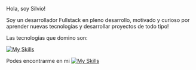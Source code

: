 Hola, soy Silvio!

Soy un desarrollador Fullstack en pleno desarrollo, motivado y curioso por aprender nuevas tecnologías y desarrollar proyectos de todo tipo!

Las tecnologías que domino son:

[![My Skills](https://skillicons.dev/icons?i=js,html,css,bootstrap,mysql,php,laravel,jquery)](https://skillicons.dev)

Podes encontrarme en mi [![My Skills](https://skillicons.dev/icons?i=linkedin)](https://skillicons.dev)
